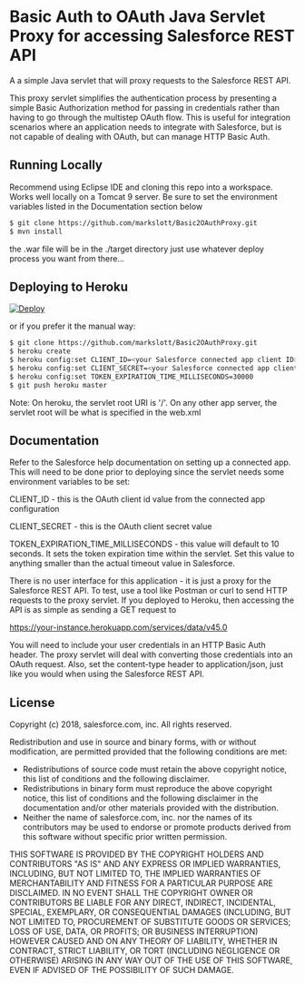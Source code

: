 # Basic Auth to OAuth Java Servlet Proxy for accessing Salesforce REST API

A a simple Java servlet that will proxy requests to the Salesforce REST API.

This proxy servlet simplifies the authentication process by presenting a simple Basic Authorization method
for passing in credentials rather than having to go through the multistep OAuth flow. This is useful for
integration scenarios where an application needs to integrate with Salesforce, but is not capable of dealing
with OAuth, but can manage HTTP Basic Auth.

## Running Locally

Recommend using Eclipse IDE and cloning this repo into a workspace. Works well locally on a Tomcat 9 server.
Be sure to set the environment variables listed in the Documentation section below

```sh
$ git clone https://github.com/markslott/Basic2OAuthProxy.git
$ mvn install
```
the .war file will be in the ./target directory
just use whatever deploy process you want from there...


## Deploying to Heroku

[![Deploy](https://www.herokucdn.com/deploy/button.svg)](https://heroku.com/deploy)

or if you prefer it the manual way:

```sh
$ git clone https://github.com/markslott/Basic2OAuthProxy.git
$ heroku create
$ heroku config:set CLIENT_ID=<your Salesforce connected app client ID>
$ heroku config:set CLIENT_SECRET=<your Salesforce connected app client secret>
$ heroku config:set TOKEN_EXPIRATION_TIME_MILLISECONDS=30000
$ git push heroku master
```

Note: On heroku, the servlet root URI is '/'. On any other app server, the servlet root will be what is specified in the web.xml

## Documentation

Refer to the Salesforce help documentation on setting up a connected app. This will need to be done prior to deploying since the servlet needs some
environment variables to be set:

CLIENT_ID - this is the OAuth client id value from the connected app configuration

CLIENT_SECRET - this is the OAuth client secret value

TOKEN_EXPIRATION_TIME_MILLISECONDS - this value will default to 10 seconds. It sets the token expiration time within the servlet. Set this value to anything smaller than
the actual timeout value in Salesforce.

There is no user interface for this application - it is just a proxy for the Salesforce REST API. To test, use a tool like Postman or curl to send
HTTP requests to the proxy servlet.  If you deployed to Heroku, then accessing the API is as simple as sending a GET request to

https://your-instance.herokuapp.com/services/data/v45.0

You will need to include your user credentials in an HTTP Basic Auth header. The proxy servlet will deal with converting those credentials into an OAuth request.
Also, set the content-type header to application/json, just like you would when using the Salesforce REST API.



## License
Copyright (c) 2018, salesforce.com, inc. All rights reserved.

Redistribution and use in source and binary forms, with or without modification, are permitted provided that the following conditions are met:

- Redistributions of source code must retain the above copyright notice, this list of conditions and the following disclaimer.
- Redistributions in binary form must reproduce the above copyright notice, this list of conditions and the following disclaimer in the documentation and/or other materials provided with the distribution.
- Neither the name of salesforce.com, inc. nor the names of its contributors may be used to endorse or promote products derived from this software without specific prior written permission.

THIS SOFTWARE IS PROVIDED BY THE COPYRIGHT HOLDERS AND CONTRIBUTORS "AS IS" AND ANY EXPRESS OR IMPLIED WARRANTIES, INCLUDING, BUT NOT LIMITED TO, THE IMPLIED WARRANTIES OF MERCHANTABILITY AND FITNESS FOR A PARTICULAR PURPOSE ARE DISCLAIMED. IN NO EVENT SHALL THE COPYRIGHT OWNER OR CONTRIBUTORS BE LIABLE FOR ANY DIRECT, INDIRECT, INCIDENTAL, SPECIAL, EXEMPLARY, OR CONSEQUENTIAL DAMAGES (INCLUDING, BUT NOT LIMITED TO, PROCUREMENT OF SUBSTITUTE GOODS OR SERVICES; LOSS OF USE, DATA, OR PROFITS; OR BUSINESS INTERRUPTION) HOWEVER CAUSED AND ON ANY THEORY OF LIABILITY, WHETHER IN CONTRACT, STRICT LIABILITY, OR TORT (INCLUDING NEGLIGENCE OR OTHERWISE) ARISING IN ANY WAY OUT OF THE USE OF THIS SOFTWARE, EVEN IF ADVISED OF THE POSSIBILITY OF SUCH DAMAGE.